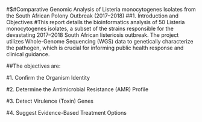 #$#Comparative Genomic Analysis of Listeria monocytogenes Isolates from the South African Polony Outbreak (2017–2018)
##1. Introduction and Objectives
#This report details the bioinformatics analysis of 50 Listeria monocytogenes isolates, a subset of the strains responsible for the devastating 2017–2018 South African listeriosis outbreak. The project utilizes Whole-Genome Sequencing (WGS) data to genetically characterize the pathogen, which is crucial for informing public health response and clinical guidance.

##The objectives are:

#1. Confirm the Organism Identity

#2. Determine the Antimicrobial Resistance (AMR) Profile

#3. Detect Virulence (Toxin) Genes

#4. Suggest Evidence-Based Treatment Options


